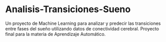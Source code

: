 # Analisis-Transiciones-Sueno
Un proyecto de Machine Learning para analizar y predecir las transiciones entre fases del sueño utilizando datos de conectividad cerebral. Proyecto final para la materia de Aprendizaje Automático.

